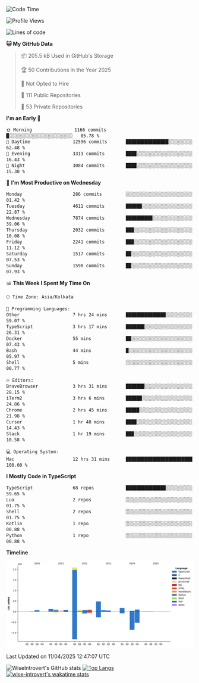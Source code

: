<!--START_SECTION:waka-->
![Code Time](http://img.shields.io/badge/Code%20Time-2%2C329%20hrs%2026%20mins-blue)

![Profile Views](http://img.shields.io/badge/Profile%20Views-1-blue)

![Lines of code](https://img.shields.io/badge/From%20Hello%20World%20I%27ve%20Written-3.6%20million%20lines%20of%20code-blue)

**🐱 My GitHub Data** 

> 📦 205.5 kB Used in GitHub's Storage 
 > 
> 🏆 50 Contributions in the Year 2025
 > 
> 🚫 Not Opted to Hire
 > 
> 📜 111 Public Repositories 
 > 
> 🔑 53 Private Repositories 
 > 
**I'm an Early 🐤** 

```text
🌞 Morning                1166 commits        █░░░░░░░░░░░░░░░░░░░░░░░░   05.78 % 
🌆 Daytime                12596 commits       ████████████████░░░░░░░░░   62.48 % 
🌃 Evening                3313 commits        ████░░░░░░░░░░░░░░░░░░░░░   16.43 % 
🌙 Night                  3084 commits        ████░░░░░░░░░░░░░░░░░░░░░   15.30 % 
```
📅 **I'm Most Productive on Wednesday** 

```text
Monday                   286 commits         ░░░░░░░░░░░░░░░░░░░░░░░░░   01.42 % 
Tuesday                  4611 commits        ██████░░░░░░░░░░░░░░░░░░░   22.87 % 
Wednesday                7874 commits        ██████████░░░░░░░░░░░░░░░   39.06 % 
Thursday                 2032 commits        ███░░░░░░░░░░░░░░░░░░░░░░   10.08 % 
Friday                   2241 commits        ███░░░░░░░░░░░░░░░░░░░░░░   11.12 % 
Saturday                 1517 commits        ██░░░░░░░░░░░░░░░░░░░░░░░   07.53 % 
Sunday                   1598 commits        ██░░░░░░░░░░░░░░░░░░░░░░░   07.93 % 
```


📊 **This Week I Spent My Time On** 

```text
🕑︎ Time Zone: Asia/Kolkata

💬 Programming Languages: 
Other                    7 hrs 24 mins       ███████████████░░░░░░░░░░   59.07 % 
TypeScript               3 hrs 17 mins       ███████░░░░░░░░░░░░░░░░░░   26.31 % 
Docker                   55 mins             ██░░░░░░░░░░░░░░░░░░░░░░░   07.43 % 
Bash                     44 mins             █░░░░░░░░░░░░░░░░░░░░░░░░   05.97 % 
Shell                    5 mins              ░░░░░░░░░░░░░░░░░░░░░░░░░   00.77 % 

🔥 Editors: 
BraveBrowser             3 hrs 31 mins       ███████░░░░░░░░░░░░░░░░░░   28.15 % 
iTerm2                   3 hrs 6 mins        ██████░░░░░░░░░░░░░░░░░░░   24.86 % 
Chrome                   2 hrs 45 mins       █████░░░░░░░░░░░░░░░░░░░░   21.98 % 
Cursor                   1 hr 48 mins        ████░░░░░░░░░░░░░░░░░░░░░   14.43 % 
Slack                    1 hr 19 mins        ███░░░░░░░░░░░░░░░░░░░░░░   10.58 % 

💻 Operating System: 
Mac                      12 hrs 31 mins      █████████████████████████   100.00 % 
```

**I Mostly Code in TypeScript** 

```text
TypeScript               68 repos            ███████████████░░░░░░░░░░   59.65 % 
Lua                      2 repos             ░░░░░░░░░░░░░░░░░░░░░░░░░   01.75 % 
Shell                    2 repos             ░░░░░░░░░░░░░░░░░░░░░░░░░   01.75 % 
Kotlin                   1 repo              ░░░░░░░░░░░░░░░░░░░░░░░░░   00.88 % 
Python                   1 repo              ░░░░░░░░░░░░░░░░░░░░░░░░░   00.88 % 
```



**Timeline**

![Lines of Code chart](https://raw.githubusercontent.com/wise-introvert/wise-introvert/master/assets/bar_graph.png)


 Last Updated on 11/04/2025 12:47:07 UTC
<!--END_SECTION:waka-->

![WiseIntrovert's GitHub stats](https://github-readme-stats.vercel.app/api?username=wise-introvert&count_private=true&show_icons=true)
[![Top Langs](https://github-readme-stats.vercel.app/api/top-langs/?username=wise-introvert&langs_count=10)](https://github.com/anuraghazra/github-readme-stats)
[![wise-introvert's wakatime stats](https://github-readme-stats.vercel.app/api/wakatime?username=wiseintrovert)](https://github.com/anuraghazra/github-readme-stats)
